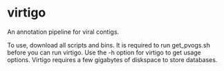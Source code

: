# virtigo
An annotation pipeline for viral contigs.

To use, download all scripts and bins. It is required to run get_pvogs.sh before you can run virtigo. Use the -h option for virtigo to get usage options. Virtigo requires a few gigabytes of diskspace to store databases.

